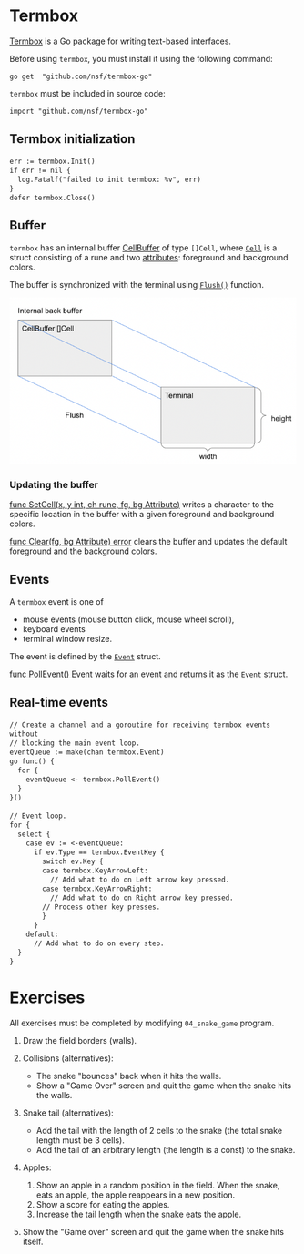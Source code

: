 # Termbox

[Termbox](https://github.com/nsf/termbox-go) is a Go package for writing text-based interfaces.

Before using `termbox`, you must install it using the following command:

```shell
go get  "github.com/nsf/termbox-go"
```

`termbox` must be included in source code:

```golang
import "github.com/nsf/termbox-go"
```

## Termbox initialization

```golang
err := termbox.Init()
if err != nil {
  log.Fatalf("failed to init termbox: %v", err)
}
defer termbox.Close()
```

## Buffer

`termbox` has an internal buffer [CellBuffer](https://pkg.go.dev/github.com/nsf/termbox-go#CellBuffer]) of type `[]Cell`, where [`Cell`](https://pkg.go.dev/github.com/nsf/termbox-go#Cell) is a struct consisting of a rune and two [attributes](https://pkg.go.dev/github.com/nsf/termbox-go#Attribute): foreground and background colors.

The buffer is synchronized with the terminal using [`Flush()`](https://pkg.go.dev/github.com/nsf/termbox-go#Flush) function.

![buffer](buffer.png)

### Updating the buffer

[func SetCell(x, y int, ch rune, fg, bg Attribute)](https://pkg.go.dev/github.com/nsf/termbox-go#SetCell) writes a character to the specific location in the buffer with a given foreground and background colors.

[func Clear(fg, bg Attribute) error](https://pkg.go.dev/github.com/nsf/termbox-go#Clear) clears the buffer and updates the default foreground and the background colors.

## Events

A `termbox` event is one of
 * mouse events (mouse button click, mouse wheel scroll),
 * keyboard events
 * terminal window resize.

 The event is defined by the [`Event`](https://pkg.go.dev/github.com/nsf/termbox-go#Event) struct.

[func PollEvent() Event](https://pkg.go.dev/github.com/nsf/termbox-go#PollEvent)
waits for an event and returns it as the `Event` struct.

## Real-time events

```golang
// Create a channel and a goroutine for receiving termbox events without
// blocking the main event loop.
eventQueue := make(chan termbox.Event)
go func() {
  for {
    eventQueue <- termbox.PollEvent()
  }
}()

// Event loop.
for {
  select {
    case ev := <-eventQueue:
      if ev.Type == termbox.EventKey {
        switch ev.Key {
        case termbox.KeyArrowLeft:
          // Add what to do on Left arrow key pressed.
        case termbox.KeyArrowRight:
          // Add what to do on Right arrow key pressed.
        // Process other key presses.
        }
      }
    default:
      // Add what to do on every step.
  }
}
```

# Exercises

All exercises must be completed by modifying `04_snake_game` program.

1. Draw the field borders (walls).
2. Collisions (alternatives):

   * The snake "bounces" back when it hits the walls.
   * Show a "Game Over" screen and quit the game when the snake hits the walls.

3. Snake tail (alternatives):

   * Add the tail with the length of 2 cells to the snake (the total snake
    length must be 3 cells).
   * Add the tail of an arbitrary length (the length is a const) to the snake.

4. Apples:

   1. Show an apple in a random position in the field. When the snake, eats an
     apple, the apple reappears in a new position.
   1. Show a score for eating the apples.
   1. Increase the tail length when the snake eats the apple.

5. Show the "Game over" screen and quit the game when the snake hits itself.